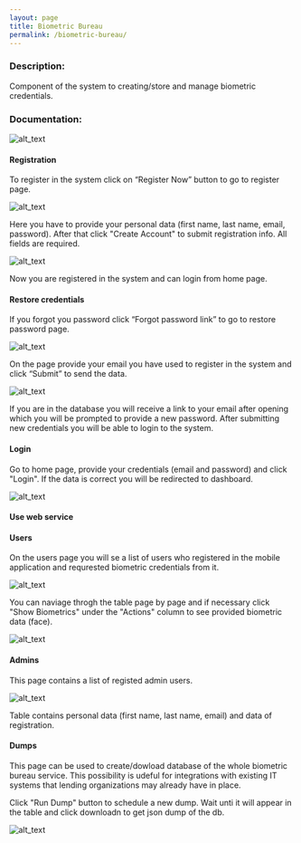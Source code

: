 ```yaml
---
layout: page
title: Biometric Bureau
permalink: /biometric-bureau/
---
```


### Description:

Component of the system to creating/store and manage biometric credentials.

### Documentation:

![alt_text](images/b1.png)

#### Registration

To register in the system click on “Register Now” button to go to register page.

![alt_text](images/b2.png)

Here you have to provide your personal data (first name, last name, email, password). After that click "Create Account"
to submit registration info. All fields are required.

![alt_text](images/b3.png)

Now you are registered in the system and can login from home page.

#### Restore credentials

If you forgot you password click “Forgot password link” to go to restore password page.

![alt_text](images/b4.png)

On the page provide your email you have used to register in the system and click “Submit” to send the data.

![alt_text](images/b5.png)

If you are in the database you will receive a link to your email after opening which you will be prompted to provide a
new password. After submitting new credentials you will be able to login to the system.

#### Login

Go to home page, provide your credentials (email and password) and click "Login". If the data is correct you will be
redirected to dashboard.

![alt_text](images/b6.png)

#### Use web service

#### Users

On the users page you will se a list of users who registered in the mobile application and requrested biometric
credentials from it.

![alt_text](images/b7.png)

You can naviage throgh the table page by page and if necessary click "Show Biometrics" under the "Actions" column to see
provided biometric data (face).

![alt_text](images/b8.png)

#### Admins

This page contains a list of registed admin users.

![alt_text](images/b9.png)

Table contains personal data (first name, last name, email) and data of registration.

#### Dumps

This page can be used to create/dowload database of the whole biometric bureau service. This possibility is udeful for
integrations with existing IT systems that lending organizations may already have in place.

Click "Run Dump" button to schedule a new dump. Wait unti it will appear in the table and click downloadn to get json
dump of the db.

![alt_text](images/b10.png)
